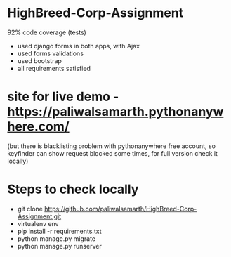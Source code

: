 # HighBreed-Corp-Assignment

92% code coverage (tests)

* used django forms in both apps, with Ajax
* used forms validations
* used bootstrap
* all requirements satisfied


# site for live demo - https://paliwalsamarth.pythonanywhere.com/

(but there is blacklisting problem with pythonanywhere free account, so keyfinder can show request blocked some times, for full version check it locally)


# Steps to check locally

* git clone https://github.com/paliwalsamarth/HighBreed-Corp-Assignment.git
* virtualenv env
* pip install -r requirements.txt
* python manage.py migrate
* python manage.py runserver
